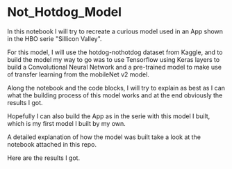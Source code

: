 # Not_Hotdog_Model
In this notebook I will try to recreate a curious model used in an App shown in the HBO serie "Sillicon Valley". 

For this model, I will use the hotdog-nothotdog dataset from Kaggle, and to build the model my way to go was to use Tensorflow using Keras layers to build a Convolutional Neural Network and a pre-trained model to make use of transfer learning from the mobileNet v2 model.

Along the notebook and the code blocks, I will try to explain as best as I can what the building process of this model works and at the end obviously the results I got.

Hopefully I can also build the App as in the serie with this model I built, which is my first model I built by my own.

A detailed explanation of how the model was built take a look at the notebook attached in this repo.

Here are the results I got.

